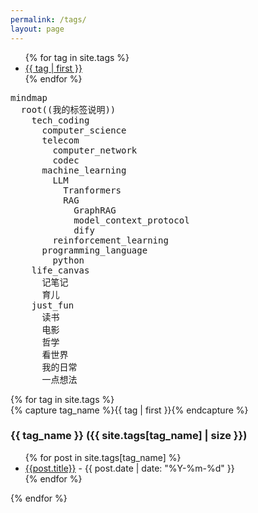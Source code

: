 ```yaml
---
permalink: /tags/
layout: page
---
```


<ul class="tag-cloud">
{% for tag in site.tags %}
  <li style="font-size: {{ tag | last | size | times: 100 | divided_by: site.tags.size | plus: 70  }}%">
    <a href="#{{ tag | first | slugize }}">
      {{ tag | first }}
    </a>
  </li>
{% endfor %}
</ul>

<pre class="mermaid">
mindmap
  root((我的标签说明))
    tech_coding
      computer_science
      telecom
        computer_network
        codec
      machine_learning
        LLM
          Tranformers
          RAG
            GraphRAG
            model_context_protocol
            dify
        reinforcement_learning
      programming_language
        python
    life_canvas
      记笔记
      育儿
    just_fun
      读书
      电影
      哲学
      看世界
      我的日常
      一点想法
</pre>

<div id="archives">
{% for tag in site.tags %}
  <div class="archive-group">
    {% capture tag_name %}{{ tag | first }}{% endcapture %}
    <h3 id="#{{ tag_name | slugize }}">{{ tag_name }} ({{ site.tags[tag_name] | size }})</h3>
    <a name="{{ tag_name | slugize }}"></a>
    <ul>
    {% for post in site.tags[tag_name] %}
    <article class="archive-item">
      <li><a href="{{ site.baseurl }}{{ post.url }}">{{post.title}}</a> - {{ post.date | date: "%Y-%m-%d" }}</li>
    </article>
    {% endfor %}
    </ul>
  </div>
{% endfor %}
</div>